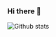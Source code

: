 ### Hi there 👋


![Github stats](https://github-readme-stats.vercel.app/api?username=rahulgowda00&count_private=true&show_icons=true&theme=radical)
<!--
**rahulgowda00/rahulgowda00** is a ✨ _special_ ✨ repository because its `README.md` (this file) appears on your GitHub profile.
![Profile View Counter](https://komarev.com/ghpvc/?username=rahulgowda00)

Here are some ideas to get you started:

- 🔭 I’m currently working on ...
- 🌱 I’m currently learning ...
- 👯 I’m looking to collaborate on ...
- 🤔 I’m looking for help with ...
- 💬 Ask me about ...
- 📫 How to reach me: ...
- 😄 Pronouns: ...
- ⚡ Fun fact: ...
-->
